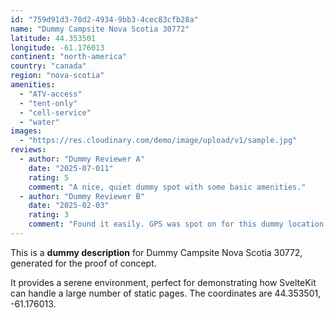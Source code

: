 ```yaml
---
id: "759d91d3-78d2-4934-9bb3-4cec83cfb28a"
name: "Dummy Campsite Nova Scotia 30772"
latitude: 44.353501
longitude: -61.176013
continent: "north-america"
country: "canada"
region: "nova-scotia"
amenities:
  - "ATV-access"
  - "tent-only"
  - "cell-service"
  - "water"
images:
  - "https://res.cloudinary.com/demo/image/upload/v1/sample.jpg"
reviews:
  - author: "Dummy Reviewer A"
    date: "2025-07-011"
    rating: 5
    comment: "A nice, quiet dummy spot with some basic amenities."
  - author: "Dummy Reviewer B"
    date: "2025-02-03"
    rating: 3
    comment: "Found it easily. GPS was spot on for this dummy location."
---
```


This is a **dummy description** for Dummy Campsite Nova Scotia 30772, generated for the proof of concept.

It provides a serene environment, perfect for demonstrating how SvelteKit can handle a large number of static pages. The coordinates are 44.353501, -61.176013.
